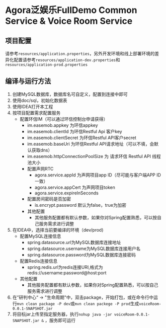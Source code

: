 # Agora泛娱乐FullDemo Common Service & Voice Room Service

## 项目配置

请参考`resources/application.properties`，另外开发环境和线上部署环境的差异化配置请参考`resources/application-dev.properties`和`resources/application-prod.properties`

## 编译与运行方法

1. 创建MySQL数据库，数据库名可自定义，配置到连接中即可
2. 使用doc/sql，初始化数据表
3. 使用IDEA打开本工程
4. 按项目配置需求配置服务
   * 配置环信IM（可以通过环信控制台申请获得）
     * im.easemob.appkey 为环信appkey
     * im.easemob.clientId 为环信Restful Api 客户key
     * im.easemob.clientSecret 为环信Restful API客户secret
     * im.easemob.baseUri 为环信Restful API请求地址（可以不填，会默认获取dns）
     * im.easemob.httpConnectionPoolSize 为 请求环信 Restful API 线程池大小
     * 配置声网RTC
       * agora.service.appId 为声网项目app ID（尽可能与客户端APP ID一致）
       * agora.service.appCert 为声网项目token 
       * agora.service.expireInSeconds
     * 配置房间密码是否加密
       * is.encrypt.password 默认为false，true为加密
     * 其他配置
       * 其他服务配置都有默认参数，如果你对Spring配置熟悉，可以按自己服务需求进行调整
5. 在IDEA中，选择当前要编译的环境（dev/prod)
   * 配置MySQL连接信息
     * spring.datasource.url为MySQL数据库连接地址
     * spring.datasource.username为MySQL数据库连接用户名
     * spring.datasource.password为MySQL数据库连接密码
   * 配置Redis连接信息
     * spring.redis.url为redis连接URI,格式为 redis://username:password@host:port
   * 其他配置
     * 其他服务配置都有默认参数，如果你对Spring配置熟悉，可以按自己服务需求进行调整
7. 在”研判中心“ -> "生命周期"中，双击package，开始打包，或在命令行中运行`mvn clean package -P dev`或`mvn clean packege -P prod`生成`voiceRoom-0.0.1-SNAPSHOT.jar`
8. 将目标jar上传至指定服务器，执行`nohup java -jar voiceRoom-0.0.1-SNAPSHOT.jar &` ，服务即可运行
